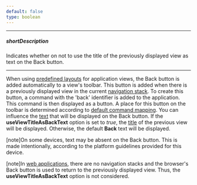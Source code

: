 ```yaml
---
default: false
type: boolean
---
```

---
##### shortDescription
Indicates whether on not to use the title of the previously displayed view as text on the Back button.

---
When using [predefined layouts](/concepts/40%20SPA%20Framework/13%20Built-in%20Layouts '/Documentation/Guide/SPA_Framework/Built-in_Layouts/') for application views, the Back button is added automatically to a view's toolbar. This button is added when there is a previously displayed view in the current [navigation stack](/concepts/40%20SPA%20Framework/3%20Navigation%20and%20Routing/5%20Navigation%20History%20in%20Mobile%20Apps.md '/Documentation/Guide/SPA_Framework/Navigation_and_Routing/#Navigation_History_in_Mobile_Apps'). To create this button, a command with the 'back' identifier is added to the application. This command is then displayed as a button. A place for this button on the toolbar is determined according to [default command mapping](/concepts/40%20SPA%20Framework/13%20Built-in%20Layouts/6%20Default%20Command%20Mapping.md '/Documentation/Guide/SPA_Framework/Built-in_Layouts/#Default_Command_Mapping'). You can influence the [text](/api-reference/40%20SPA%20Framework/Markup%20Components/dxCommand/1%20Configuration/title.md '/Documentation/ApiReference/SPA_Framework/Markup_Components/dxCommand/Configuration/#title') that will be displayed on the Back button. If the **useViewTitleAsBackText** option is set to *true*, the [title](/api-reference/40%20SPA%20Framework/Markup%20Components/dxView/1%20Configuration/title.md '/Documentation/ApiReference/SPA_Framework/Markup_Components/dxView/Configuration/#title') of the previous view will be displayed. Otherwise, the default **Back** text will be displayed.

[note]On some devices, text may be absent on the Back button. This is made intentionally, according to the platform guidelines provided for this device.

[note]In [web applications](/api-reference/40%20SPA%20Framework/HtmlApplication/1%20Configuration/mode.md '/Documentation/ApiReference/SPA_Framework/HtmlApplication/Configuration/#mode'), there are no navigation stacks and the browser's Back button is used to return to the previously displayed view. Thus, the **useViewTitleAsBackText** option is not considered.
